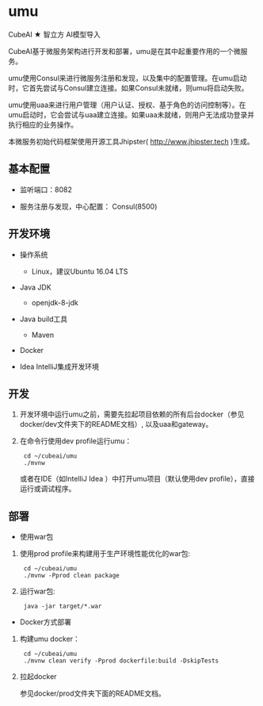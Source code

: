 # umu

CubeAI ★ 智立方 AI模型导入

CubeAI基于微服务架构进行开发和部署，umu是在其中起重要作用的一个微服务。

umu使用Consul来进行微服务注册和发现，以及集中的配置管理。在umu启动时，它首先尝试与Consul建立连接。如果Consul未就绪，则umu将启动失败。

umu使用uaa来进行用户管理（用户认证、授权、基于角色的访问控制等）。在umu启动时，它会尝试与uaa建立连接。如果uaa未就绪，则用户无法成功登录并执行相应的业务操作。

本微服务初始代码框架使用开源工具Jhipster( http://www.jhipster.tech )生成。

## 基本配置

- 监听端口：8082

- 服务注册与发现，中心配置： Consul(8500)
    
## 开发环境


- 操作系统

    - Linux，建议Ubuntu 16.04 LTS
    
- Java JDK

    - openjdk-8-jdk

    
- Java build工具

    - Maven
        
- Docker

- Idea IntelliJ集成开发环境
            

## 开发

1. 开发环境中运行umu之前，需要先拉起项目依赖的所有后台docker（参见docker/dev文件夹下的README文档）, 以及uaa和gateway。

2. 在命令行使用dev profile运行umu：

        cd ~/cubeai/umu
        ./mvnw
        
   或者在IDE（如IntelliJ Idea ）中打开umu项目（默认使用dev profile），直接运行或调试程序。
   

## 部署

- 使用war包

1. 使用prod profile来构建用于生产环境性能优化的war包:

        cd ~/cubeai/umu
        ./mvnw -Pprod clean package

2. 运行war包:

        java -jar target/*.war
        
- Docker方式部署

1. 构建umu docker：

        cd ~/cubeai/umu
        ./mvnw clean verify -Pprod dockerfile:build -DskipTests
        
2. 拉起docker

    参见docker/prod文件夹下面的README文档。

